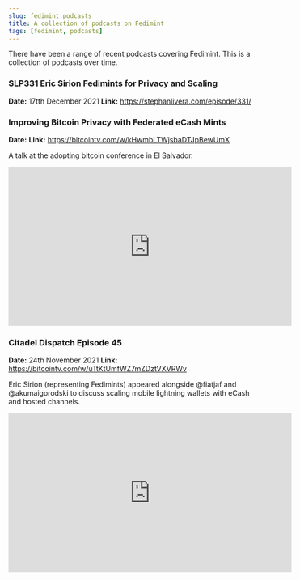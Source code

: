 ```yaml
---
slug: fedimint podcasts
title: A collection of podcasts on Fedimint 
tags: [fedimint, podcasts]
---
```


There have been a range of recent podcasts covering Fedimint. This is a collection of podcasts over time. 

### SLP331 Eric Sirion Fedimints for Privacy and Scaling

**Date:** 17tth December 2021
**Link:** https://stephanlivera.com/episode/331/

### Improving Bitcoin Privacy with Federated eCash Mints

**Date:** 
**Link:** https://bitcointv.com/w/kHwmbLTWjsbaDTJpBewUmX

A talk at the adopting bitcoin conference in El Salvador. 
<iframe title="Improving Bitcoin Privacy with Federated E-Cash Mints - elsirion - Day 2 DEV Track - AB21" src="https://bitcointv.com/videos/embed/9fa9d4ed-6fde-4655-9807-4532799c712f" allowfullscreen="" sandbox="allow-same-origin allow-scripts allow-popups" width="560" height="315" frameborder="0"></iframe>

### Citadel Dispatch Episode 45

**Date:**  24th November 2021
**Link:** https://bitcointv.com/w/uTtKtUmfWZ7mZDztVXVRWv

Eric Sirion (representing Fedimints) appeared alongside @fiatjaf and @akumaigorodski to discuss scaling mobile lightning wallets with eCash and hosted channels. 
<iframe title="Citadel Dispatch e45 - the future of mobile lightning wallets with @ericsirion, @akumaigorodski, and @fiatjaf" src="https://bitcointv.com/videos/embed/e9efea85-1f1d-4579-8fdc-8b7a94a9a555" allowfullscreen="" sandbox="allow-same-origin allow-scripts allow-popups" width="560" height="315" frameborder="0"></iframe>